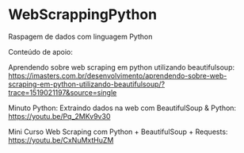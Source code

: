 # WebScrappingPython
Raspagem de dados com linguagem Python

Conteúdo de apoio:

Aprendendo sobre web scraping em python utilizando beautifulsoup:
https://imasters.com.br/desenvolvimento/aprendendo-sobre-web-scraping-em-python-utilizando-beautifulsoup/?trace=1519021197&source=single

Minuto Python: Extraindo dados na web com BeautifulSoup & Python:
https://youtu.be/Pq_2MKv9v30

Mini Curso Web Scraping com Python + BeautifulSoup + Requests:
https://youtu.be/CxNuMxtHuZM
